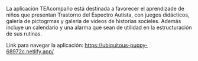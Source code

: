 La aplicación TEAcompaño está destinada a favorecer el aprendizade de niños que presentan Trastorno del Espectro Autista, con juegos didácticos, galería de pictogrmas y galeria de videos de historias socieles. Además incluye un calendario y una alarma que sean de utilidad en la estructuración de sus rutinas. 

Link para navegar la aplicación: https://ubiquitous-puppy-68972c.netlify.app/
